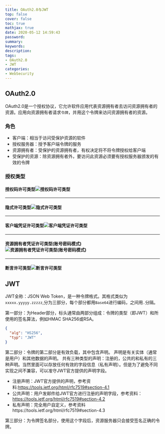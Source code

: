 ```yaml
---
title: OAuth2.0与JWT
top: false
cover: false
toc: true
mathjax: true
date: 2020-05-12 14:59:43
password:
summary:
keywords:
description:
tags:
- OAuth2.0
- JWT
categories:
- WebSecurity
---
```








## OAuth2.0

OAuth2.0是一个授权协议，它允许软件应用代表资源拥有者去访问资源拥有者的资源。应用向资源拥有者请求`令牌`，并用这个令牌来访问资源拥有者的资源。

### 角色

- 客户端：相当于访问受保护资源的软件
- 授权服务器：授予客户端令牌的服务
- 资源拥有者：受保护的资源拥有者，有权决定将不将令牌授权给客户端
- 受保护的资源：除资源拥有者外，要访问此资源必须要有授权服务器颁发的有效的令牌

### 授权类型



#### 授权码许可类型![授权码许可类型](https://i.imgur.com/kz7JqTx.png)

---

#### 隐式许可类型![隐式许可类型](https://i.imgur.com/fHnS4Ea.png)

---

#### 客户端凭证许可类型![客户端凭证许可类型](https://i.imgur.com/4AHqDCn.png)

---

#### 资源拥有者凭证许可类型(账号密码模式)![资源拥有者凭证许可类型(账号密码模式)](https://i.imgur.com/kfl2IOk.png)

---

#### 断言许可类型![断言许可类型](https://i.imgur.com/MSP1YWU.png)



## JWT

JWT全称：JSON Web Token，是一种令牌格式。其格式类似为`xxxxx.yyyyy.zzzzz`,分为三部分，每个部分都用`Base64`进行编码，之间用`.`分隔。

第一部分：为Header部分，标头通常由两部分组成：令牌的类型（即JWT）和所使用的签名算法，例如HMAC SHA256或RSA。

```json
{
  "alg": "HS256",
  "typ": "JWT"
}
```



第二部分：令牌的第二部分是有效负载，其中包含声明。 声明是有关实体（通常是用户）和其他数据的声明。 共有三种类型的声明：注册的，公共的和私有的三种声明。当然里面可以存放任何有效的字段信息（私有声明）。但是为了避免不同实现之间不兼容，可以准守JWT官方提供的声明字段。

- 注册声明：JWT官方提供的声明，参考资料:https://tools.ietf.org/html/rfc7519#section-4.1
- 公共声明：用户发邮件给JWT官方进行注册的声明字段，参考资料：https://tools.ietf.org/html/rfc7519#section-4.2
- 私有声明：完全用户自定义，参考资料https://tools.ietf.org/html/rfc7519#section-4.3

第三部分：为令牌签名部分，使用这个字段后，资源服务器只会接受签名正确的令牌。